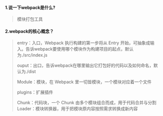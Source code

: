 #### 1.说一下webpack是什么?

> 模块打包工具

#### 2.webpack的核心概念？

> entry：入口，Webpack 执行构建的第一步将从 Entry 开始，可抽象成输入。告诉webpack要使用哪个模块作为构建项目的起点，默认为./src/index.js
>
> ouput：出口，告诉webpack在哪里输出它打包好的代码以及如何命名，默认为./dist
>
> Module：模块，在 Webpack 里一切皆模块，一个模块对应着一个文件
>
> plugins：扩展插件
>
> Chunk：代码块，一个 Chunk 由多个模块组合而成，用于代码合并与分割
> Loader：模块转换器，用于把模块原内容按照需求转换成新内容